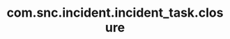 ---
weight: 1581
layout: page
title: com.snc.incident.incident_task.closure
description: ""
value: "true"
---